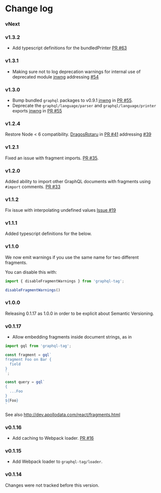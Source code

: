 # Change log
### vNext

### v1.3.2
- Add typescript definitions for the bundledPrinter [PR #63](https://github.com/apollographql/graphql-tag/pull/63)

### v1.3.1
- Making sure not to log deprecation warnings for internal use of deprecated module [jnwng](https://github.com/jnwng) addressing [#54](https://github.com/apollographql/graphql-tag/issues/54#issuecomment-283301475)

### v1.3.0
- Bump bundled `graphql` packages to v0.9.1 [jnwng](https://github.com/jnwng) in [PR #55](https://github.com/apollographql/graphql-tag/pull/55).
- Deprecate the `graphql/language/parser` and `graphql/language/printer` exports [jnwng](https://github.com/jnwng) in [PR #55](https://github.com/apollographql/graphql-tag/pull/55)

### v1.2.4
Restore Node < 6 compatibility. [DragosRotaru](https://github.com/DragosRotaru) in [PR #41](https://github.com/apollographql/graphql-tag/pull/41) addressing [#39](https://github.com/apollographql/graphql-tag/issues/39)

### v1.2.1
Fixed an issue with fragment imports. [PR #35](https://github.com/apollostack/graphql-tag/issues/35).

### v1.2.0

Added ability to import other GraphQL documents with fragments using `#import` comments. [PR #33](https://github.com/apollostack/graphql-tag/pull/33)

### v1.1.2

Fix issue with interpolating undefined values [Issue #19](https://github.com/apollostack/graphql-tag/issues/19)

### v1.1.1

Added typescript definitions for the below.

### v1.1.0

We now emit warnings if you use the same name for two different fragments.

You can disable this with:

```js
import { disableFragmentWarnings } from 'graphql-tag';

disableFragmentWarnings()
```

### v1.0.0

Releasing 0.1.17 as 1.0.0 in order to be explicit about Semantic Versioning.

### v0.1.17

- Allow embedding fragments inside document strings, as in

```js
import gql from 'graphql-tag';

const fragment = gql`
fragment Foo on Bar {
  field
}
`;

const query = gql`
{
  ...Foo
}
${Foo}
`
```

See also http://dev.apollodata.com/react/fragments.html

### v0.1.16

- Add caching to Webpack loader. [PR #16](https://github.com/apollostack/graphql-tag/pull/16)

### v0.1.15

- Add Webpack loader to `graphql-tag/loader`.

### v0.1.14

Changes were not tracked before this version.
